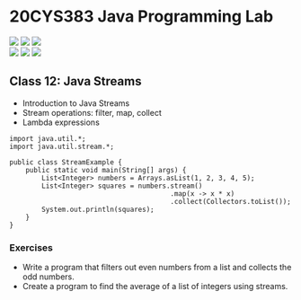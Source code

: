 # 20CYS383 Java Programming Lab
![](https://img.shields.io/badge/Batch-23CYS-lightgreen) ![](https://img.shields.io/badge/UG-blue) ![](https://img.shields.io/badge/Subject-JPL-blue) <br/>
![](https://img.shields.io/badge/Practical-3-orange) ![](https://img.shields.io/badge/Credits-1-orange) ![](https://img.shields.io/badge/Tools-IntelliJ-brown)  <br/>

## Class 12: Java Streams

- Introduction to Java Streams
- Stream operations: filter, map, collect
- Lambda expressions

```
import java.util.*;
import java.util.stream.*;

public class StreamExample {
    public static void main(String[] args) {
        List<Integer> numbers = Arrays.asList(1, 2, 3, 4, 5);
        List<Integer> squares = numbers.stream()
                                        .map(x -> x * x)
                                        .collect(Collectors.toList());
        System.out.println(squares);
    }
}
```

### Exercises
- Write a program that filters out even numbers from a list and collects the odd numbers.
- Create a program to find the average of a list of integers using streams.
